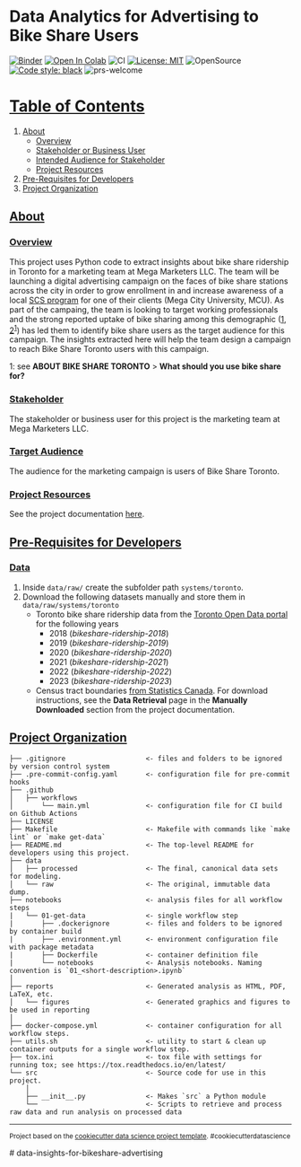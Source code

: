 # Data Analytics for Advertising to Bike Share Users

[![Binder](https://mybinder.org/badge_logo.svg)](https://mybinder.org/v2/gh/elsdes3/data-insights-for-bikeshare-advertising)
[![Open In Colab](https://colab.research.google.com/assets/colab-badge.svg)](https://colab.research.google.com/github/elsdes3/data-insights-for-bikeshare-advertising/main/notebooks/01-get-data/notebooks/01_get_data.ipynb)
![CI](https://github.com/elsdes3/data-insights-for-bikeshare-advertising/workflows/CI/badge.svg)
[![License: MIT](https://img.shields.io/badge/License-MIT-brightgreen.svg)](https://opensource.org/licenses/mit)
![OpenSource](https://badgen.net/badge/Open%20Source%20%3F/Yes%21/blue?icon=github)
[![Code style: black](https://img.shields.io/badge/code%20style-black-000000.svg)](https://github.com/ambv/black)
![prs-welcome](https://img.shields.io/badge/PRs-welcome-brightgreen.svg?style=flat-square)

# [Table of Contents](#table-of-contents)

1. [About](#about)
   - [Overview](#overview)
   - [Stakeholder or Business User](#stakeholder)
   - [Intended Audience for Stakeholder](#target-audience)
   - [Project Resources](#project-resources)
2. [Pre-Requisites for Developers](#pre-requisites-for-developers)
3. [Project Organization](#project-organization)

## [About](#about)

### [Overview](#overview)

This project uses Python code to extract insights about bike share ridership in Toronto for a marketing team at Mega Marketers LLC. The team will be launching a digital advertising campaign on the faces of bike share stations across the city in order to grow enrollment in and increase awareness of a local [SCS program](https://en.wikipedia.org/wiki/Continuing_education) for one of their clients (Mega City University, MCU). As part of the campaing, the team is looking to target working professionals and the strong reported uptake of bike sharing among this demographic ([1](https://www.washington.edu/news/2020/05/14/bike-commuting-accelerated-when-bike-share-systems-rolled-into-town/), [2](https://bikesharetoronto.com/faq/)<sup>[1](#myfootnote1)</sup>) has led them to identify bike share users as the target audience for this campaign. The insights extracted here will help the team design a campaign to reach Bike Share Toronto users with this campaign.

<a id="myfootnote1">1</a>: see **ABOUT BIKE SHARE TORONTO** > **What should you use bike share for?**

### [Stakeholder](#stakeholder)

The stakeholder or business user for this project is the marketing team at Mega Marketers LLC.

### [Target Audience](#target-audience)

The audience for the marketing campaign is users of Bike Share Toronto.

### [Project Resources](#project-resources)

See the project documentation [here](https://natural-globe-b44.notion.site/Bike-Share-Toronto-Insights-for-Ads-3ce12f99c1034c4d9d057e43bd97e9de?pvs=4).

## [Pre-Requisites for Developers](#pre-requisites-for-developers)

### [Data](#data)
1. Inside `data/raw/` create the subfolder path `systems/toronto`.
2. Download the following datasets manually and store them in `data/raw/systems/toronto`
   - Toronto bike share ridership data from the [Toronto Open Data portal](https://open.toronto.ca/dataset/bike-share-toronto-ridership-data/) for the following years
     - 2018 (*bikeshare-ridership-2018*)
     - 2019 (*bikeshare-ridership-2019*)
     - 2020 (*bikeshare-ridership-2020*)
     - 2021 (*bikeshare-ridership-2021*)
     - 2022 (*bikeshare-ridership-2022*)
     - 2023 (*bikeshare-ridership-2023*)
   - Census tract boundaries [from Statistics Canada](https://www150.statcan.gc.ca/n1/en/catalogue/92-179-X). For download instructions, see the **Data Retrieval** page in the **Manually Downloaded** section from the project documentation.

## [Project Organization](#project-organization)

    ├── .gitignore                    <- files and folders to be ignored by version control system
    ├── .pre-commit-config.yaml       <- configuration file for pre-commit hooks
    ├── .github
    │   ├── workflows
    │       └── main.yml              <- configuration file for CI build on Github Actions
    ├── LICENSE
    ├── Makefile                      <- Makefile with commands like `make lint` or `make get-data`
    ├── README.md                     <- The top-level README for developers using this project.
    ├── data
    │   ├── processed                 <- The final, canonical data sets for modeling.
    │   └── raw                       <- The original, immutable data dump.
    ├── notebooks                     <- analysis files for all workflow steps
    |   └── 01-get-data               <- single workflow step
    |       ├── .dockerignore         <- files and folders to be ignored by container build
    |       ├── .environment.yml      <- environment configuration file with package metadata
    |       ├── Dockerfile            <- container definition file
    |       └── notebooks             <- Analysis notebooks. Naming convention is `01_<short-description>.ipynb`
    │
    ├── reports                       <- Generated analysis as HTML, PDF, LaTeX, etc.
    │   └── figures                   <- Generated graphics and figures to be used in reporting
    │
    ├── docker-compose.yml            <- container configuration for all workflow steps.
    ├── utils.sh                      <- utility to start & clean up container outputs for a single workflow step.
    ├── tox.ini                       <- tox file with settings for running tox; see https://tox.readthedocs.io/en/latest/
    └── src                           <- Source code for use in this project.
        │
        ├── __init__.py               <- Makes `src` a Python module
        └──                           <- Scripts to retrieve and process raw data and run analysis on processed data

--------

<p><small>Project based on the <a target="_blank" href="https://drivendata.github.io/cookiecutter-data-science/">cookiecutter data science project template</a>. #cookiecutterdatascience</small></p>
# data-insights-for-bikeshare-advertising
